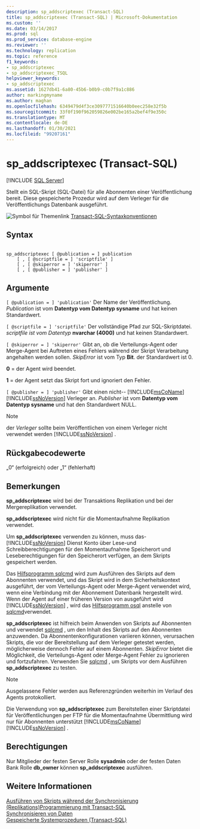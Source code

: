 ```yaml
---
description: sp_addscriptexec (Transact-SQL)
title: sp_addscriptexec (Transact-SQL) | Microsoft-Dokumentation
ms.custom: ''
ms.date: 03/14/2017
ms.prod: sql
ms.prod_service: database-engine
ms.reviewer: ''
ms.technology: replication
ms.topic: reference
f1_keywords:
- sp_addscriptexec
- sp_addscriptexec_TSQL
helpviewer_keywords:
- sp_addscriptexec
ms.assetid: 1627db41-6a80-45b6-b0b9-c0b7f9a1c886
author: markingmyname
ms.author: maghan
ms.openlocfilehash: 6349479d4f3ce3097771516640b0eec258e32f5b
ms.sourcegitcommit: 33f0f190f962059826e002be165a2bef4f9e350c
ms.translationtype: MT
ms.contentlocale: de-DE
ms.lasthandoff: 01/30/2021
ms.locfileid: "99207161"
---
```

# <a name="sp_addscriptexec-transact-sql"></a>sp_addscriptexec (Transact-SQL)
[!INCLUDE [SQL Server](../../includes/applies-to-version/sqlserver.md)]

  Stellt ein SQL-Skript (SQL-Datei) für alle Abonnenten einer Veröffentlichung bereit. Diese gespeicherte Prozedur wird auf dem Verleger für die Veröffentlichungs Datenbank ausgeführt.  
  
 ![Symbol für Themenlink](../../database-engine/configure-windows/media/topic-link.gif "Symbol für Themenlink") [Transact-SQL-Syntaxkonventionen](../../t-sql/language-elements/transact-sql-syntax-conventions-transact-sql.md)  
  
## <a name="syntax"></a>Syntax  
  
```  
  
sp_addscriptexec [ @publication = ] publication  
    [ , [ @scriptfile = ] 'scriptfile' ]  
    [ , [ @skiperror = ] 'skiperror' ]  
    [ , [ @publisher = ] 'publisher' ]  
```  
  
## <a name="arguments"></a>Argumente  
`[ @publication = ] 'publication'` Der Name der Veröffentlichung. *Publication* ist vom **Datentyp vom Datentyp sysname** und hat keinen Standardwert.  
  
`[ @scriptfile = ] 'scriptfile'` Der vollständige Pfad zur SQL-Skriptdatei. *scriptfile ist vom Datentyp* **nvarchar (4000)** und hat keinen Standardwert.  
  
`[ @skiperror = ] 'skiperror'` Gibt an, ob die Verteilungs-Agent oder Merge-Agent bei Auftreten eines Fehlers während der Skript Verarbeitung angehalten werden sollen. *SkipError* ist vom Typ **Bit**. der Standardwert ist 0.  
  
 **0** = der Agent wird beendet.  
  
 **1** = der Agent setzt das Skript fort und ignoriert den Fehler.  
  
`[ @publisher = ] 'publisher'` Gibt einen nicht-- [!INCLUDE[msCoName](../../includes/msconame-md.md)] [!INCLUDE[ssNoVersion](../../includes/ssnoversion-md.md)] Verleger an. *Publisher* ist vom **Datentyp vom Datentyp sysname** und hat den Standardwert NULL.  
  
> [!NOTE]  
>  der *Verleger* sollte beim Veröffentlichen von einem Verleger nicht verwendet werden [!INCLUDE[ssNoVersion](../../includes/ssnoversion-md.md)] .  
  
## <a name="return-code-values"></a>Rückgabecodewerte  
 „0“ (erfolgreich) oder „1“ (fehlerhaft)  
  
## <a name="remarks"></a>Bemerkungen  
 **sp_addscriptexec** wird bei der Transaktions Replikation und bei der Mergereplikation verwendet.  
  
 **sp_addscriptexec** wird nicht für die Momentaufnahme Replikation verwendet.  
  
 Um **sp_addscriptexec** verwenden zu können, muss das- [!INCLUDE[ssNoVersion](../../includes/ssnoversion-md.md)] Dienst Konto über Lese-und Schreibberechtigungen für den Momentaufnahme Speicherort und Leseberechtigungen für den Speicherort verfügen, an dem Skripts gespeichert werden.  
  
 Das [Hilfsprogramm sqlcmd](../../tools/sqlcmd-utility.md) wird zum Ausführen des Skripts auf dem Abonnenten verwendet, und das Skript wird in dem Sicherheitskontext ausgeführt, der vom Verteilungs-Agent oder Merge-Agent verwendet wird, wenn eine Verbindung mit der Abonnement Datenbank hergestellt wird. Wenn der Agent auf einer früheren Version von ausgeführt wird [!INCLUDE[ssNoVersion](../../includes/ssnoversion-md.md)] , wird das [Hilfsprogramm osql](../../tools/osql-utility.md) anstelle von [sqlcmd](../../tools/sqlcmd-utility.md)verwendet.  
  
 **sp_addscriptexec** ist hilfreich beim Anwenden von Skripts auf Abonnenten und verwendet [sqlcmd](../../tools/sqlcmd-utility.md) , um den Inhalt des Skripts auf den Abonnenten anzuwenden. Da Abonnentenkonfigurationen variieren können, verursachen Skripts, die vor der Bereitstellung auf dem Verleger getestet werden, möglicherweise dennoch Fehler auf einem Abonnenten. *SkipError* bietet die Möglichkeit, die Verteilungs-Agent oder Merge-Agent Fehler zu ignorieren und fortzufahren. Verwenden Sie [sqlcmd](../../tools/sqlcmd-utility.md) , um Skripts vor dem Ausführen **sp_addscriptexec** zu testen.  
  
> [!NOTE]  
>  Ausgelassene Fehler werden aus Referenzgründen weiterhin im Verlauf des Agents protokolliert.  
  
 Die Verwendung von **sp_addscriptexec** zum Bereitstellen einer Skriptdatei für Veröffentlichungen per FTP für die Momentaufnahme Übermittlung wird nur für Abonnenten unterstützt [!INCLUDE[msCoName](../../includes/msconame-md.md)] [!INCLUDE[ssNoVersion](../../includes/ssnoversion-md.md)] .  
  
## <a name="permissions"></a>Berechtigungen  
 Nur Mitglieder der festen Server Rolle **sysadmin** oder der festen Daten Bank Rolle **db_owner** können **sp_addscriptexec** ausführen.  
  
## <a name="see-also"></a>Weitere Informationen  
 [Ausführen von Skripts während der Synchronisierung &#40;Replikations&#41;Programmierung mit Transact-SQL ](../../relational-databases/replication/execute-scripts-during-synchronization-replication-transact-sql-programming.md)   
 [Synchronisieren von Daten](../../relational-databases/replication/synchronize-data.md)   
 [Gespeicherte Systemprozeduren &#40;Transact-SQL&#41;](../../relational-databases/system-stored-procedures/system-stored-procedures-transact-sql.md)  
  
  
